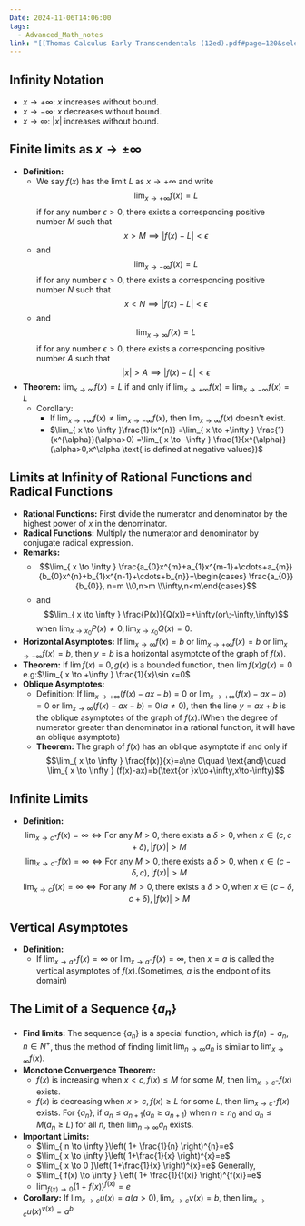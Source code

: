 ```yaml
---
Date: 2024-11-06T14:06:00
tags:
  - Advanced_Math_notes
link: "[[Thomas Calculus Early Transcendentals (12ed).pdf#page=120&selection=570,0,570,47|The link of chapter 2.6, Advanced Math]]"
---
```

## **Infinity Notation**

- $x\to+\infty$: $x$ increases without bound.
- $x\to-\infty$: $x$ decreases without bound.
- $x\to \infty$: $|x|$ increases without bound.

## **Finite limits as $x\to\pm \infty$**

- **Definition:**
	- We say $f(x)$ has the limit $L$ as $x\to +\infty$ and write$$\lim_{ x \to +\infty } f(x)=L$$ if for any number $\epsilon>0$, there exists a corresponding positive number $M$ such that$$x>M\implies|f(x)-L|<\epsilon$$
	- and $$\lim_{ x \to -\infty } f(x)=L$$if for any number $\epsilon>0$, there exists a corresponding positive number $N$ such that$$x<N\implies|f(x)-L|<\epsilon$$
	- and$$\lim_{ x \to \infty }  f(x)=L$$if for any number $\epsilon>0$, there exists a corresponding positive number $A$ such that$$|x|>A\implies|f(x)-L|<\epsilon$$
- **Theorem:**
	 $\lim_{ x \to \infty } f(x)=L$ if and only if $\lim_{ x \to +\infty }f(x)=\lim_{ x \to -\infty }f(x)=L$
	- Corollary:
		- If $\lim_{ x \to +\infty }f(x)\ne\lim_{ x \to -\infty } f(x)$, then $\lim_{ x \to \infty } f(x)$ doesn't exist.
		- $\lim_{ x \to \infty }\frac{1}{x^{n}} =\lim_{ x \to +\infty } \frac{1}{x^{\alpha}}(\alpha>0) =\lim_{ x \to -\infty } \frac{1}{x^{\alpha}}(\alpha>0,x^\alpha \text{ is defined at negative values})$

## **Limits at Infinity of Rational Functions and Radical Functions**

- **Rational Functions:**
	First divide the numerator and denominator by the highest power of $x$ in the denominator.
- **Radical Functions:**
	Multiply the numerator and denominator by conjugate radical expression.
- **Remarks:**
	- $$\lim_{ x \to \infty } \frac{a_{0}x^{m}+a_{1}x^{m-1}+\cdots+a_{m}}{b_{0}x^{n}+b_{1}x^{n-1}+\cdots+b_{n}}=\begin{cases} \frac{a_{0}}{b_{0}}, n=m \\0,n>m \\\infty,n<m\end{cases}$$
	- and$$\lim_{ x \to \infty } \frac{P(x)}{Q(x)}=+\infty(or\;-\infty,\infty)$$when $\lim_{ x \to x_{0} } P(x)\ne0,\lim_{ x \to x_{0} } Q(x)=0$.
- **Horizontal Asymptotes:**
	If $\lim_{ x \to \infty } f(x)=b$ or $\lim_{ x \to +\infty }f(x)=b$ or $\lim_{ x \to -\infty } f(x)=b$, then $y=b$ is a horizontal asymptote of the graph of $f(x)$.
- **Theorem:**
	If $\lim f(x)=0,g(x)$ is a bounded function, then $\lim f(x)g(x)=0$
	e.g:$\lim_{ x \to +\infty } \frac{1}{x}\sin x=0$
- **Oblique Asymptotes:**
	- Definition:
		If $\lim_{ x \to +\infty } (f(x)-ax-b)=0$ or $\lim_{ x \to +\infty }(f(x)-ax-b)=0$ or $\lim_{ x \to \infty }(f(x)-ax-b)=0(a\ne 0)$, then the line $y=ax+b$ is the oblique asymptotes of the graph of $f(x)$.(When the degree of numerator greater than denominator in a rational function, it will have an oblique asymptote)
	- **Theorem:**
		The graph of $f(x)$ has an oblique asymptote if and only if $$\lim_{ x \to \infty } \frac{f(x)}{x}=a\ne 0\quad \text{and}\quad \lim_{ x \to \infty } (f(x)-ax)=b(\text{or }x\to+\infty,x\to-\infty)$$

## **Infinite Limits**

- **Definition:**
	$$\lim_{ x \to c^{+} } f(x)=\infty\Leftrightarrow \text{For any }M>0,\text{there exists a }\delta>0,\text{when } x\in(c,c+\delta),|f(x)|>M$$
	$$\lim_{ x \to c^{-} } f(x)=\infty\Leftrightarrow \text{For any }M>0,\text{there exists a }\delta>0,\text{when } x\in(c-\delta,c),|f(x)|>M$$
	$$\lim_{ x \to c^{} } f(x)=\infty\Leftrightarrow \text{For any }M>0,\text{there exists a }\delta>0,\text{when } x\in(c-\delta,c+\delta),|f(x)|>M$$

## **Vertical Asymptotes**

- **Definition:**
	- If $\lim_{ x \to a^{+} } f(x)=\infty$ or $\lim_{ x \to a^{- }} f(x)=\infty$, then $x=a$ is called the vertical asymptotes of $f(x)$.(Sometimes, $a$ is the endpoint of its domain)

## **The Limit of a Sequence $\{a_{n}\}$**

- **Find limits:**
	The sequence $\{a_{n}\}$ is a special function, which is $f(n)=a_{n},n\in N^{+}$, thus the method of finding limit $\lim_{ n \to \infty } a_{n}$ is similar to $\lim_{ x \to \infty } f(x)$.
- **Monotone Convergence Theorem:**
	- $f(x)$ is increasing when $x<c,f(x)\leq M$ for some $M$, then $\lim_{ x \to c^{-} }f(x)$ exists.
	- $f(x)$ is decreasing when $x>c,f(x)\geq L$ for some $L$, then $\lim_{ x \to c^{+} }f(x)$ exists. 
	For $\{a_{n}\}$, if $a_{n}\leq a_{n+1}(a_{n}\geq a_{n+1})$ when $n\geq n_{0}$ and $a_{n}\leq M(a_{n}\geq L)$ for all $n$, then $\lim_{ n \to \infty }a_{n}$ exists.
- **Important Limits:**
	- $\lim_{ n \to \infty }\left( 1+ \frac{1}{n}  \right)^{n}=e$
	- $\lim_{ x \to \infty }\left( 1+\frac{1}{x} \right)^{x}=e$
	- $\lim_{ x \to 0 }\left( 1+\frac{1}{x} \right)^{x}=e$
	Generally, 
	- $\lim_{ f(x) \to \infty } \left( 1+ \frac{1}{f(x)} \right)^{f(x)}=e$
	- $\lim_{ f(x) \to 0 }(1+f(x))^{f(x)}=e$
- **Corollary:**
	If $\lim_{ x \to c }u(x)=a(a>0),\lim_{ x \to c }v(x)=b$, then $\lim_{ x \to c }u(x)^{v(x)}=a^{b}$
